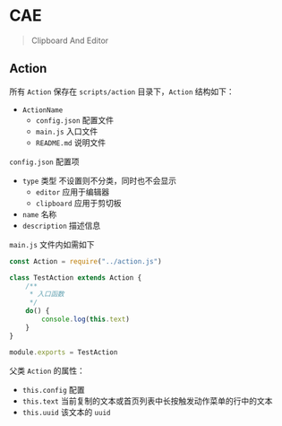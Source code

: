 # CAE

> Clipboard And Editor

## Action

所有 `Action` 保存在 `scripts/action` 目录下，`Action` 结构如下：
- `ActionName`
  - `config.json` 配置文件
  - `main.js` 入口文件
  - `README.md` 说明文件

`config.json` 配置项
- `type` 类型 不设置则不分类，同时也不会显示
  - `editor` 应用于编辑器
  - `clipboard` 应用于剪切板
- `name` 名称
- `description` 描述信息

`main.js` 文件内如需如下
```js
const Action = require("../action.js")

class TestAction extends Action {
    /**
     * 入口函数
     */
    do() {
        console.log(this.text)
    }
}

module.exports = TestAction
```

父类 `Action` 的属性：
- `this.config` 配置
- `this.text` 当前复制的文本或首页列表中长按触发动作菜单的行中的文本
- `this.uuid` 该文本的 `uuid`
